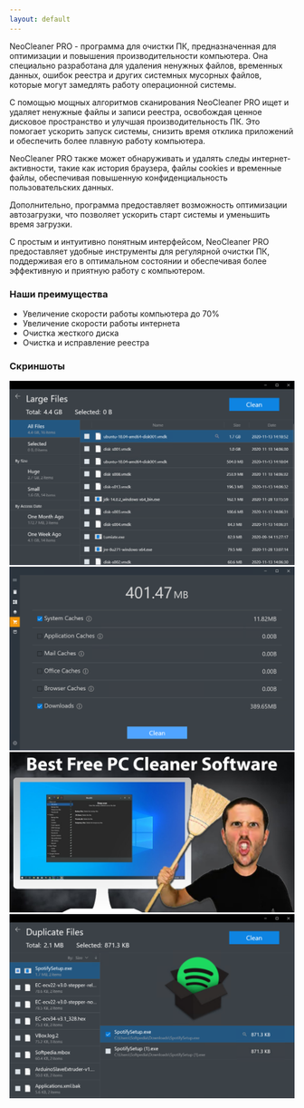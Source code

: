 ```yaml
---
layout: default
---
```


NeoCleaner PRO - программа для очистки ПК, предназначенная для оптимизации и повышения производительности компьютера. Она специально разработана для удаления ненужных файлов, временных данных, ошибок реестра и других системных мусорных файлов, которые могут замедлять работу операционной системы.

С помощью мощных алгоритмов сканирования NeoCleaner PRO ищет и удаляет ненужные файлы и записи реестра, освобождая ценное дисковое пространство и улучшая производительность ПК. Это помогает ускорить запуск системы, снизить время отклика приложений и обеспечить более плавную работу компьютера.

NeoCleaner PRO также может обнаруживать и удалять следы интернет-активности, такие как история браузера, файлы cookies и временные файлы, обеспечивая повышенную конфиденциальность пользовательских данных. 

Дополнительно, программа предоставляет возможность оптимизации автозагрузки, что позволяет ускорить старт системы и уменьшить время загрузки.

С простым и интуитивно понятным интерфейсом, NeoCleaner PRO предоставляет удобные инструменты для регулярной очистки ПК, поддерживая его в оптимальном состоянии и обеспечивая более эффективную и приятную работу с компьютером.

### Наши преимущества

*   Увеличение скорости работы компьютера до 70%
*   Увеличение скорости работы интернета
*   Очистка жесткого диска
*   Очистка и исправление реестра

### Скриншоты

![1](https://raw.githubusercontent.com/antaixv/architect/master/assets/images/Total-PC-Cleaner_5.png)
![2](https://raw.githubusercontent.com/antaixv/architect/master/assets/images/Total-PC-Cleaner_4.png)
![3](https://raw.githubusercontent.com/antaixv/architect/master/assets/images/maxresdefault.jpg)
![4](https://raw.githubusercontent.com/antaixv/architect/master/assets/images/Total-PC-Cleaner_6.png)

